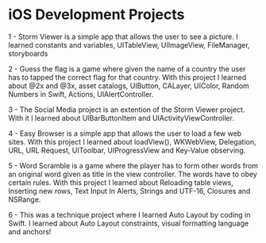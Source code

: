# iOS Development Projects

1 - Storm Viewer is a simple app that allows the user to see a picture. I learned constants and variables, UITableView, UIImageView, FileManager, storyboards

2 - Guess the flag is a game where given the name of a country the user has to tapped the correct flag for that country. With this project I learned about @2x and @3x, asset catalogs, UIButton, CALayer, UIColor, Random Numbers in Swift, Actions, UIAlertController.

3 - The Social Media project is an extention of the Storm Viewer project. With it I learned about UIBarButtonItem and UIActivityViewController.

4 - Easy Browser is a simple app that allows the user to load a few web sites. With this project I learned about loadView(), WKWebView, Delegation, URL, URL Request, UIToolbar, UIProgressView and Key-Value observing. 

5 - Word Scramble is a game where the player has to form other words from an original word given as title in the view controller. The words have to obey certain rules. With this project I learned about Reloading table views, Inserting new rows, Text Input In Alerts, Strings and UTF-16, Closures and NSRange. 

6 - This was a technique project where I learned Auto Layout by coding in Swift. I learned about Auto Layout constraints, visual formatting language and anchors!


